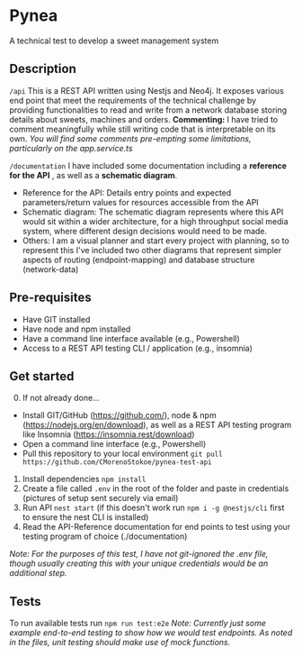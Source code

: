 # Pynea

A technical test to develop a sweet management system

## Description

`/api`
This is a REST API written using Nestjs and Neo4j. It exposes various end point that meet the requirements of the technical challenge by providing functionalities to read and write from a network database storing details about sweets, machines and orders.
**Commenting:** I have tried to comment meaningfully while still writing code that is interpretable on its own. _You will find some comments pre-empting some limitations, particularly on the app.service.ts_

`/documentation`
I have included some documentation including a **reference for the API** , as well as a **schematic diagram**.

- Reference for the API: Details entry points and expected parameters/return values for resources accessible from the API
- Schematic diagram: The schematic diagram represents where this API would sit within a wider architecture, for a high throughput social media system, where different design decisions would need to be made.
- Others: I am a visual planner and start every project with planning, so to represent this I've included two other diagrams that represent simpler aspects of routing (endpoint-mapping) and database structure (network-data)

## Pre-requisites

- Have GIT installed
- Have node and npm installed
- Have a command line interface available (e.g., Powershell)
- Access to a REST API testing CLI / application (e.g., insomnia)

## Get started

0. If not already done...

- Install GIT/GitHub (https://github.com/), node & npm (https://nodejs.org/en/download), as well as a REST API testing program like Insomnia (https://insomnia.rest/download)
- Open a command line interface (e.g., Powershell)
- Pull this repository to your local environment `git pull https://github.com/CMorenoStokoe/pynea-test-api`

1. Install dependencies `npm install`
2. Create a file called `.env` in the root of the folder and paste in credentials (pictures of setup sent securely via email)
3. Run API `nest start` (if this doesn't work run `npm i -g @nestjs/cli` first to ensure the nest CLI is installed)
4. Read the API-Reference documentation for end points to test using your testing program of choice (./documentation)

_Note: For the purposes of this test, I have not git-ignored the .env file, though usually creating this with your unique credentials would be an additional step._

## Tests

To run available tests run `npm run test:e2e`
_Note: Currently just some example end-to-end testing to show how we would test endpoints. As noted in the files, unit testing should make use of mock functions._
